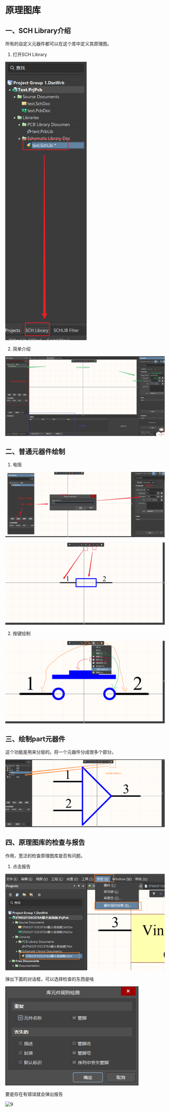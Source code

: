 # 原理图库

## 一、SCH Library介绍

所有的自定义元器件都可以在这个库中定义其原理图。

1. 打开SCH Library

![1](img\1.png)

2. 简单介绍

![2](img\2.png)

## 二、普通元器件绘制

1. 电阻

![3](img\3.png)

![4](img\4.png)

2. 按键绘制

![5](img\5.png)

## 三、绘制part元器件

这个功能是用来分层的。将一个元器件分成很多个部分。

![6](img\6.png)

## 四、原理图库的检查与报告

作用，宽泛的检查原理图库是否有问题。

1. 点击报告

![7](img\7.png)

弹出下面的对话框，可以选择检查的东西是啥

![8](img\8.png)

要是存在有错误就会弹出报告

![9](C:\Users\XF\Desktop\study_notes\杂\AD\4.原理图库\img\9.png)
